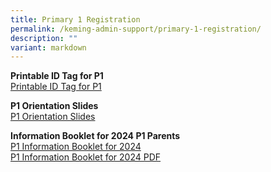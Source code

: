```yaml
---
title: Primary 1 Registration
permalink: /keming-admin-support/primary-1-registration/
description: ""
variant: markdown
---
```

<p><strong>Printable ID Tag for P1<br></strong><a href="/files/2024%20P1/2024_ID_Tag_hi_res.pdf" target="">Printable ID Tag for P1</a></p>
<p><strong>P1 Orientation Slides<br></strong><a href="/files/2024%20P1/P1_Orientation_for_2024_Cohort__Website_.pdf" target="">P1 Orientation Slides</a></p>
<p><strong>Information Booklet for 2024 P1 Parents<br></strong><a href="https://www.flipsnack.com/F69F7B99E8C/2024-p1-info-booklet-for-parents/full-view.html" target="">P1 Information Booklet for 2024</a><br>
<a href="/files/2024%20P1/2024_P1_Info_Booklet_for_Parents.pdf" target="">P1 Information Booklet for 2024 PDF</a></p>
